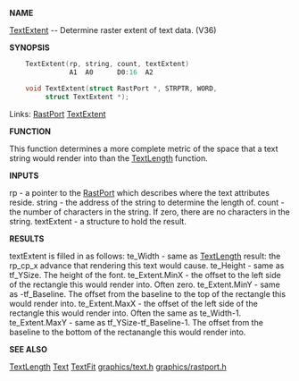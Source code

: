 
**NAME**

[TextExtent](_00A8) -- Determine raster extent of text data. (V36)

**SYNOPSIS**

```c
    TextExtent(rp, string, count, textExtent)
               A1  A0      D0:16  A2

    void TextExtent(struct RastPort *, STRPTR, WORD,
         struct TextExtent *);

```
Links: [RastPort](_00AF) [TextExtent](_00A8) 

**FUNCTION**

This function determines a more complete metric of the space
that a text string would render into than the [TextLength](TextLength)
function.

**INPUTS**

rp     - a pointer to the [RastPort](_00AF) which describes where the
text attributes reside.
string - the address of the string to determine the length of.
count  - the number of characters in the string.
If zero, there are no characters in the string.
textExtent - a structure to hold the result.

**RESULTS**

textExtent is filled in as follows:
te_Width  - same as [TextLength](TextLength) result: the rp_cp_x
advance that rendering this text would cause.
te_Height - same as tf_YSize.  The height of the
font.
te_Extent.MinX - the offset to the left side of the
rectangle this would render into.  Often zero.
te_Extent.MinY - same as -tf_Baseline.  The offset
from the baseline to the top of the rectangle
this would render into.
te_Extent.MaxX - the offset of the left side of the
rectangle this would render into.  Often the
same as te_Width-1.
te_Extent.MaxY - same as tf_YSize-tf_Baseline-1.
The offset from the baseline to the bottom of
the rectanangle this would render into.

**SEE ALSO**

[TextLength](TextLength)  [Text](Text)  [TextFit](TextFit)
[graphics/text.h](_00A8)  [graphics/rastport.h](_00AF)
